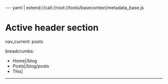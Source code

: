 --- yaml | extend://call://root://tools/basecontext/metadata_base.js

# Active header section
nav_current: posts

breadcrumbs:
  - Home|/blog
  - Posts|/blog/posts
  - This|
---
